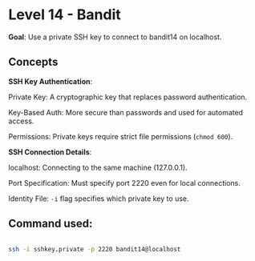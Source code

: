 # Level 14  - Bandit
**Goal**: Use a private SSH key to connect to bandit14 on localhost. 

## Concepts

**SSH Key Authentication**: 

Private Key: A cryptographic key that replaces password authentication.

Key-Based Auth: More secure than passwords and used for automated access.

Permissions: Private keys require strict file permissions (`chmod 600`).

**SSH Connection Details**:

localhost: Connecting to the same machine (127.0.0.1).

Port Specification: Must specify port 2220 even for local connections.

Identity File: `-i` flag specifies which private key to use.

## Command used:

```bash

ssh -i sshkey.private -p 2220 bandit14@localhost
```

